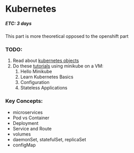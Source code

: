 # Kubernetes

##### ETC: 3 days

This part is more theoretical opposed to the openshift part

### TODO:

1. Read about [kubernetes objects](https://kubernetes.io/docs/concepts/#kubernetes-objects)
2. Do these [tutorials](https://kubernetes.io/docs/tutorials/) using minikube on a VM:
   1. Hello Minikube
   2. Learn Kubernetes Basics
   3. Configuration
   4. Stateless Applications

### Key Concepts:

- microservices
- Pod vs Container
- Deployment
- Service and Route
- volumes
- daemonSet, statefulSet, replicaSet
- configMap
